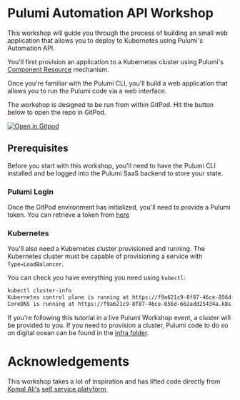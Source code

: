 # Pulumi Automation API Workshop

This workshop will guide you through the process of building an small web application that allows you to deploy to Kubernetes using Pulumi's Automation API.

You'll first provision an application to a Kubernetes cluster using Pulumi's [Component Resource](https://www.pulumi.com/docs/intro/concepts/resources/#components) mechanism.

Once you're familiar with the Pulumi CLI, you'll build a web application that allows you to run the Pulumi code via a web interface.

The workshop is designed to be run from within GitPod. Hit the button below to open the repo in GitPod.

[![Open in Gitpod](https://gitpod.io/button/open-in-gitpod.svg)](https://gitpod.io/#https://github.com/jaxxstorm/pulumi-component-workshop)

## Prerequisites

Before you start with this workshop, you'll need to have the Pulumi CLI installed and be logged into the Pulumi SaaS backend to store your state.

### Pulumi Login

Once the GitPod environment has initialized, you'll need to provide a Pulumi token. You can retrieve a token from [here](https://app.pulumi.com/settings/tokens)

### Kubernetes

You'll also need a Kubernetes cluster provisioned and running. The Kubernetes cluster must be capable of provisioning a service with `Type=LoadBalancer`.

You can check you have everything you need using `kubectl`:

```bash
kubectl cluster-info
Kubernetes control plane is running at https://f9a621c9-8f87-46ce-856d-662add25434a.k8s.ondigitalocean.com
CoreDNS is running at https://f9a621c9-8f87-46ce-856d-662add25434a.k8s.ondigitalocean.com/api/v1/namespaces/kube-system/services/kube-dns:dns/proxy
```

If you're following this tutorial in a live Pulumi Workshop event, a cluster will be provided to you.
If you need to provision a cluster, Pulumi code to do so on digital ocean can be found in the [infra folder](./infra).

# Acknowledgements

This workshop takes a lot of inspiration and has lifted code directly from [Komal Ali's](https://github.com/komalali/) [self service platyform](https://github.com/komalali/self-service-platyform).


